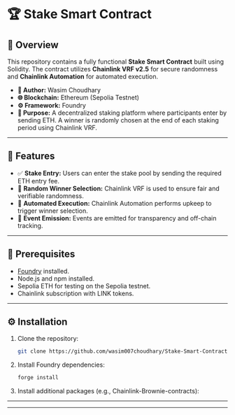 # 🏆 Stake Smart Contract

## 📘 Overview
This repository contains a fully functional **Stake Smart Contract** built using Solidity. The contract utilizes **Chainlink VRF v2.5** for secure randomness and **Chainlink Automation** for automated execution.

- **👤 Author:** Wasim Choudhary
- **🌐 Blockchain:** Ethereum (Sepolia Testnet)
- **⚙️ Framework:** Foundry
- **🎯 Purpose:** A decentralized staking platform where participants enter by sending ETH. A winner is randomly chosen at the end of each staking period using Chainlink VRF.

---

## 🚀 Features
- ✅ **Stake Entry:** Users can enter the stake pool by sending the required ETH entry fee.
- 🎲 **Random Winner Selection:** Chainlink VRF is used to ensure fair and verifiable randomness.
- 🤖 **Automated Execution:** Chainlink Automation performs upkeep to trigger winner selection.
- 📡 **Event Emission:** Events are emitted for transparency and off-chain tracking.

---

## 🧰 Prerequisites
- [Foundry](https://book.getfoundry.sh/) installed.
- Node.js and npm installed.
- Sepolia ETH for testing on the Sepolia testnet.
- Chainlink subscription with LINK tokens.

---

## ⚙️ Installation
1. Clone the repository:
    ```bash
    git clone https://github.com/wasim007choudhary/Stake-Smart-Contract---Foundry.git

    ```

2. Install Foundry dependencies:
    ```bash
    forge install
    ```

3. Install additional packages (e.g., Chainlink-Brownie-contracts):
    

---



---


